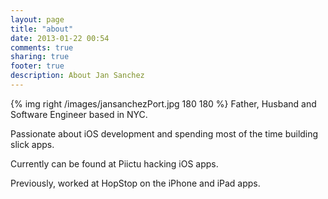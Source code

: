 ```yaml
---
layout: page
title: "about"
date: 2013-01-22 00:54
comments: true
sharing: true
footer: true
description: About Jan Sanchez
---
```

{% img right /images/jansanchezPort.jpg 180 180 %}
Father, Husband and Software Engineer based in NYC. 

Passionate about iOS development and spending most of
the time building slick apps.

Currently can be found at Piictu hacking iOS apps.

Previously, worked at HopStop on the iPhone and iPad apps.
 
